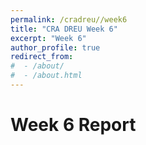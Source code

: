 ```yaml
---
permalink: /cradreu//week6
title: "CRA DREU Week 6"
excerpt: "Week 6"
author_profile: true
redirect_from: 
#  - /about/
#  - /about.html
---
```


Week 6 Report
======